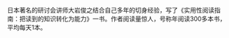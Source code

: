 日本著名的研讨会讲师大岩俊之结合自己多年的切身经验，写了《实用性阅读指南：把读到的知识转化为能力》一书。作者阅读量惊人，号称年阅读300多本书，平均每天1本。


<!--stackedit_data:
eyJoaXN0b3J5IjpbODI0MjIyMjE5LDExMTQ5ODY4OTgsLTE1MT
Y5NDgyODAsMTE0NTkwNTAzMCwtODM1OTgzNDQ4LDc3Nzk2Nzkz
MV19
-->